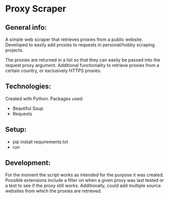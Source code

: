 # Proxy Scraper

## General info:
A simple web scraper that retrieves proxies from a public website.
Developed to easily add proxies to requests in personal/hobby scraping projects.

The proxies are returned in a list so that they can easily be passed
into the request proxy argument. Additional functionality to retrieve proxies from a certain country, or exclusively HTTPS proxies.

## Technologies:
Created with Python. Packages used:
* Beautiful Soup
* Requests

## Setup:
* pip install requirements.txt
* run

## Development:
For the moment the script works as intended for the purpose it was created. Possible extensions include a filter on when a given proxy was last tested or a test to see if the proxy still works. Additionally, could add multiple source websites from which the proxies are retrieved.